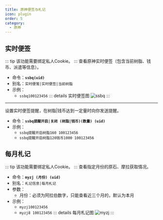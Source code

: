 ```yaml
---
title: 原神便签与札记
icon: plugin
order: 5
category:
  - 原神
---
```


## 实时便签
::: tip 该功能需要绑定私人Cookie。
:::
查看原神实时便签（包含当前树脂、钱币、派遣等信息）。
- 命令：**`ssbq(uid)`**
- 别名：`实时便笺|实时便签|当前树脂`
- 示例：
  - `ssbq100123456`
::: details 实时便签图
![ssbq](https://s1.ax1x.com/2023/02/05/pS6gybn.jpg)
:::
---
设置实时便签提醒，在树脂|钱币达到一定量时向你发送提醒。
- 命令：**`ssbq提醒开启|关闭 (树脂|钱币)(数量) (uid)`**
- 示例：
  - `ssbq提醒开启树脂160 100123456`
  - `ssbq提醒开启树脂120钱币1000 100123456`

## 每月札记
::: tip 该功能需要绑定私人Cookie。
:::
查看指定月份的原石、摩拉获取情况。
- 命令：**`myzj (月份) (uid)`**
- 别名：`札记信息|每月札记`
- 参数：
  - 月份：必须为阿拉伯数字，只能查看近三个月的，默认为本月
- 示例：
  - `myzj100123456`
  - `myzj8 100123456`
::: details 每月札记图
![myzj](https://s1.ax1x.com/2023/02/05/pS624FP.jpg)
:::